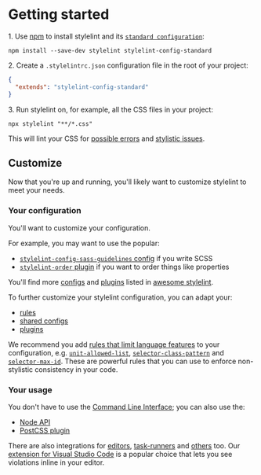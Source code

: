 # Getting started

1\. Use [npm](https://docs.npmjs.com/about-npm/) to install stylelint and its [`standard configuration`](https://github.com/stylelint/stylelint-config-standard):

```shell
npm install --save-dev stylelint stylelint-config-standard
```

2\. Create a `.stylelintrc.json` configuration file in the root of your project:

```json
{
  "extends": "stylelint-config-standard"
}
```

3\. Run stylelint on, for example, all the CSS files in your project:

```shell
npx stylelint "**/*.css"
```

This will lint your CSS for [possible errors](rules/list.md#possible-errors) and [stylistic issues](rules/list.md#stylistic-issues).

## Customize

Now that you're up and running, you'll likely want to customize stylelint to meet your needs.

### Your configuration

You'll want to customize your configuration.

For example, you may want to use the popular:

- [`stylelint-config-sass-guidelines` config](https://github.com/bjankord/stylelint-config-sass-guidelines) if you write SCSS
- [`stylelint-order` plugin](https://github.com/hudochenkov/stylelint-order) if you want to order things like properties

You'll find more [configs](https://github.com/stylelint/awesome-stylelint#configs) and [plugins](https://github.com/stylelint/awesome-stylelint#plugins) listed in [awesome stylelint](https://github.com/stylelint/awesome-stylelint).

To further customize your stylelint configuration, you can adapt your:

- [rules](configure.md#rules)
- [shared configs](configure.md#extends)
- [plugins](configure.md#plugins)

We recommend you add [rules that limit language features](rules/list.md#limit-language-features) to your configuration, e.g. [`unit-allowed-list`](../../lib/rules/unit-allowed-list/README.md), [`selector-class-pattern`](../../lib/rules/selector-class-pattern/README.md) and [`selector-max-id`](../../lib/rules/selector-max-id/README.md). These are powerful rules that you can use to enforce non-stylistic consistency in your code.

### Your usage

You don't have to use the [Command Line Interface](usage/cli.md); you can also use the:

- [Node API](usage/node-api.md)
- [PostCSS plugin](usage/postcss-plugin.md)

There are also integrations for [editors](integrations/editor.md), [task-runners](integrations/task-runner.md) and [others](integrations/other.md) too. Our [extension for Visual Studio Code](https://marketplace.visualstudio.com/items?itemName=stylelint.vscode-stylelint) is a popular choice that lets you see violations inline in your editor.
